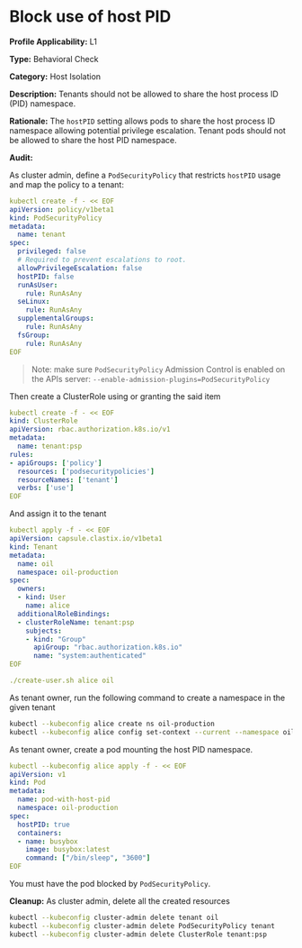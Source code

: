 # Block use of host PID

**Profile Applicability:** L1

**Type:** Behavioral Check

**Category:** Host Isolation

**Description:** Tenants should not be allowed to share the host process ID (PID) namespace.

**Rationale:** The `hostPID` setting allows pods to share the host process ID namespace allowing potential privilege escalation. Tenant pods should not be allowed to share the host PID namespace.

**Audit:**

As cluster admin, define a `PodSecurityPolicy` that restricts `hostPID` usage and map the policy to a tenant:

```yaml
kubectl create -f - << EOF
apiVersion: policy/v1beta1
kind: PodSecurityPolicy
metadata:
  name: tenant
spec:
  privileged: false
  # Required to prevent escalations to root.
  allowPrivilegeEscalation: false
  hostPID: false
  runAsUser:
    rule: RunAsAny
  seLinux:
    rule: RunAsAny
  supplementalGroups:
    rule: RunAsAny
  fsGroup:
    rule: RunAsAny
EOF
```

> Note: make sure `PodSecurityPolicy` Admission Control is enabled on the APIs server: `--enable-admission-plugins=PodSecurityPolicy`

Then create a ClusterRole using or granting the said item

```yaml
kubectl create -f - << EOF
kind: ClusterRole
apiVersion: rbac.authorization.k8s.io/v1
metadata:
  name: tenant:psp
rules:
- apiGroups: ['policy']
  resources: ['podsecuritypolicies']
  resourceNames: ['tenant']
  verbs: ['use']
EOF
```

And assign it to the tenant

```yaml
kubectl apply -f - << EOF
apiVersion: capsule.clastix.io/v1beta1
kind: Tenant
metadata:
  name: oil
  namespace: oil-production
spec:
  owners:
  - kind: User
    name: alice
  additionalRoleBindings:
  - clusterRoleName: tenant:psp
    subjects:
    - kind: "Group"
      apiGroup: "rbac.authorization.k8s.io"
      name: "system:authenticated"
EOF

./create-user.sh alice oil
```

As tenant owner, run the following command to create a namespace in the given tenant

```bash 
kubectl --kubeconfig alice create ns oil-production
kubectl --kubeconfig alice config set-context --current --namespace oil-production
```

As tenant owner, create a pod mounting the host PID namespace. 

```yaml 
kubectl --kubeconfig alice apply -f - << EOF 
apiVersion: v1
kind: Pod
metadata:
  name: pod-with-host-pid
  namespace: oil-production
spec:
  hostPID: true
  containers:
  - name: busybox
    image: busybox:latest
    command: ["/bin/sleep", "3600"]
EOF
```

You must have the pod blocked by `PodSecurityPolicy`.

**Cleanup:**
As cluster admin, delete all the created resources

```bash 
kubectl --kubeconfig cluster-admin delete tenant oil
kubectl --kubeconfig cluster-admin delete PodSecurityPolicy tenant
kubectl --kubeconfig cluster-admin delete ClusterRole tenant:psp
```
